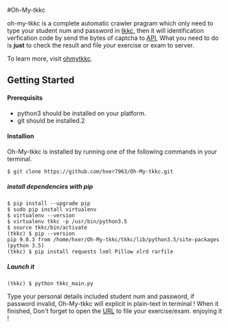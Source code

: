 #Oh-My-tkkc

oh-my-tkkc is a complete automatic crawler pragram which only need to type your student num and password in [tkkc](tkkc.hfut.edu.cn), then it will identification verfication code by send the bytes of captcha to [API](http://api.hfutoyi/codeapi), What you need to do is **just** to check the result and file *your* exercise or exam to server.

To learn more, visit [ohmytkkc](http:hxer.me/).

## Getting Started

#### Prerequisits

* python3 should be installed on your platform.
* git should be installed.2

#### Installion

Oh-My-tkkc is installed by running one of the following commands in your terminal.

```Shell
$ git clone https://github.com/hxer7963/Oh-My-tkkc.git
```

##### install dependencies with pip

```shell
$ pip install --upgrade pip
$ sudo pip install virtualenv
$ virtualenv --version
$ virtualenv tkkc -p /usr/bin/python3.5
$ source tkkc/bin/activate
(tkkc) $ pip --version
pip 9.0.3 from /home/hxer/Oh-My-tkkc/tkkc/lib/python3.5/site-packages (python 3.5)
(tkkc) $ pip install requests lxml Pillow xlrd rarfile
```

##### Launch it

```shell
(tkkc) $ python tkkc_main.py
```

Type your personal details included student num and password, if password invalid, Oh-My-tkkc will explicit in plain-text in terminal ! When it finished, Don't forget to open the [URL](http://tkkc.hfut.edu.cn) to file your exercise/exam. enjoying it !